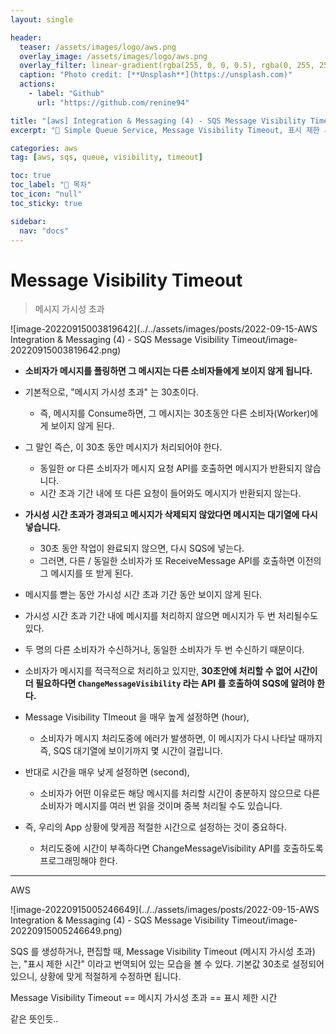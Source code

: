```yaml
---
layout: single

header:
  teaser: /assets/images/logo/aws.png
  overlay_image: /assets/images/logo/aws.png
  overlay_filter: linear-gradient(rgba(255, 0, 0, 0.5), rgba(0, 255, 255, 0.5))
  caption: "Photo credit: [**Unsplash**](https://unsplash.com)"
  actions:
    - label: "Github"
      url: "https://github.com/renine94"

title: "[aws] Integration & Messaging (4) - SQS Message Visibility Timeout"
excerpt: "🚀 Simple Queue Service, Message Visibility Timeout, 표시 제한 시간"

categories: aws
tag: [aws, sqs, queue, visibility, timeout]

toc: true
toc_label: "📕 목차"
toc_icon: "null"
toc_sticky: true

sidebar:
  nav: "docs"
---
```


# Message Visibility Timeout

> 메시지 가시성 초과

![image-20220915003819642](../../assets/images/posts/2022-09-15-AWS Integration & Messaging (4) - SQS Message Visibility Timeout/image-20220915003819642.png)

- **소비자가 메시지를 폴링하면 그 메시지는 다른 소비자들에게 보이지 않게 됩니다.**
- 기본적으로, "메시지 가시성 초과" 는 30초이다.
  - 즉, 메시지를 Consume하면, 그 메시지는 30초동안 다른 소비자(Worker)에게 보이지 않게 된다.
- 그 말인 즉슨, 이 30초 동안 메시지가 처리되어야 한다.
  - 동일한 or 다른 소비자가 메시지 요청 API를 호출하면 메시지가 반환되지 않습니다.
  - 시간 초과 기간 내에 또 다른 요청이 들어와도 메시지가 반환되지 않는다.
- **가시성 시간 초과가 경과되고 메시지가 삭제되지 않았다면 메시지는 대기열에 다시 넣습니다.**
  - 30초 동안 작업이 완료되지 않으면, 다시 SQS에 넣는다.
  - 그러면, 다른 / 동일한 소비자가 또 ReceiveMessage API를 호출하면 이전의 그 메시지를 또 받게 된다.
- 메시지를 빧는 동안 가시성 시간 초과 기간 동안 보이지 않게 된다.



- 가시성 시간 초과 기간 내에 메시지를 처리하지 않으면 메시지가 두 번 처리될수도 있다.
- 두 명의 다른 소비자가 수신하거나, 동일한 소비자가 두 번 수신하기 때문이다.
- 소비자가 메시지를 적극적으로 처리하고 있지만, **30초안에 처리할 수 없어 시간이 더 필요하다면 `ChangeMessageVisibility` 라는 API 를 호출하여 SQS에 알려야 한다.**



- Message Visibility TImeout 을 매우 높게 설정하면 (hour), 
  - 소비자가 메시지 처리도중에 에러가 발생하면,  이 메시지가 다시 나타날 때까지 즉, SQS 대기열에 보이기까지 몇 시간이 걸립니다.
- 반대로 시간을 매우 낮게 설정하면 (second),
  - 소비자가 어떤 이유로든 해당 메시지를 처리할 시간이 충분하지 않으므로 다른 소비자가 메시지를 여러 번 읽을 것이며 중복 처리될 수도 있습니다.
- 즉, 우리의 App 상황에 맞게끔 적절한 시간으로 설정하는 것이 중요하다.
  - 처리도중에 시간이 부족하다면 ChangeMessageVisibility API를 호출하도록 프로그래밍해야 한다.





---



AWS

![image-20220915005246649](../../assets/images/posts/2022-09-15-AWS Integration & Messaging (4) - SQS Message Visibility Timeout/image-20220915005246649.png)



SQS 를 생성하거나, 편집할 때, Message Visibility Timeout (메시지 가시성 초과) 는, "표시 제한 시간" 이라고 번역되어 있는 모습을 볼 수 있다. 기본값 30초로 설정되어있으니, 상황에 맞게 적절하게 수정하면 됩니다.



Message Visibility Timeout == 메시지 가시성 초과 == 표시 제한 시간

같은 뜻인듯..



